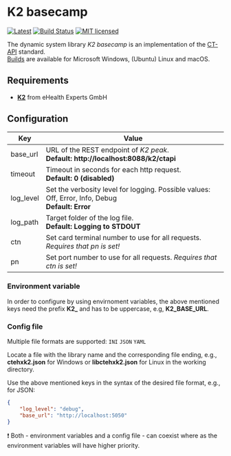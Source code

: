 # K2 basecamp

[![Latest](https://img.shields.io/github/release/eHealthExperts/k2-basecamp.svg?label=latest)](https://github.com/eHealthExperts/k2-basecamp/releases/latest)
[![Build Status](https://dev.azure.com/ehex/K2-Basecamp/_apis/build/status/eHealthExperts.k2-basecamp)](https://dev.azure.com/ehex/K2-Basecamp/_build/latest?definitionId=1)
[![MIT licensed](https://img.shields.io/badge/license-MIT-blue.svg)](./LICENSE)

The dynamic system library *K2 basecamp* is an implementation of the [CT-API](doc/CT-API-1.1.1.pdf) standard.<br/>
[Builds](https://github.com/eHealthExperts/k2-basecamp/releases/latest) are available for Microsoft Windows, (Ubuntu) Linux and macOS.

## Requirements

* [**K2**](http://k2.ehealthexperts.de/) from eHealth Experts GmbH

## Configuration

| Key       | Value                                    |
| --------- | ---------------------------------------- |
| base_url  | URL of the REST endpoint of *K2 peak*.<br/>**Default: http://localhost:8088/k2/ctapi** |
| timeout   | Timeout in seconds for each http request. <br/>**Default: 0 (disabled)** |
| log_level | Set the verbosity level for logging. Possible values: Off, Error, Info, Debug<br/>**Default: Error** |
| log_path  | Target folder of the log file.<br/>**Default: Logging to STDOUT** |
| ctn       | Set card terminal number to use for all requests. *Requires that pn is set!* |
| pn        | Set port number to use for all requests. *Requires that ctn is set!* |

### Environment variable

In order to configure by using envirnoment variables, the above mentioned keys need the prefix **K2_** and has to be uppercase, e.g, **K2_BASE_URL**.

### Config file

Multiple file formats are supported: `INI` `JSON` `YAML`

Locate a file with the library name and the corresponding file ending, e.g., **ctehxk2.json** for Windows or **libctehxk2.json** for Linux in the working directory.

Use the above mentioned keys in the syntax of the desired file format, e.g., for JSON:

```json
{
	"log_level": "debug",
	"base_url": "http://localhost:5050"
}
```

:exclamation: Both - environment variables and a config file - can coexist where as the environment variables will have higher priority.
